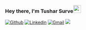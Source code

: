 ### Hey there, I'm Tushar Surve<img src="https://media.giphy.com/media/hvRJCLFzcasrR4ia7z/giphy.gif" width="25px">
[![Github](https://img.shields.io/badge/-Github-000?style=flat&logo=Github&logoColor=white)](https://github.com/ttusharsurve567)
[![Linkedin](https://img.shields.io/badge/-LinkedIn-blue?style=flat&logo=Linkedin&logoColor=white)](https://www.linkedin.com/in/tushar-surve-226691137/)
[![Gmail](https://img.shields.io/badge/-Gmail-c14438?style=flat&logo=Gmail&logoColor=white)](mailto:ttusharsurve567@gmail.com)
![](https://visitor-badge.glitch.me/badge?page_id=ttusharsurve567.ttusharsurve567)

<br />
<!--
**ttusharsurve567/ttusharsurve567** is a ✨ _special_ ✨ repository because its `README.md` (this file) appears on your GitHub profile.

Here are some ideas to get you started:

- 🔭 I’m currently working on ...
- 🌱 I’m currently learning ...
- 👯 I’m looking to collaborate on ...
- 🤔 I’m looking for help with ...
- 💬 Ask me about ...
- 📫 How to reach me: ...
- 😄 Pronouns: ...
- ⚡ Fun fact: ...
-->
